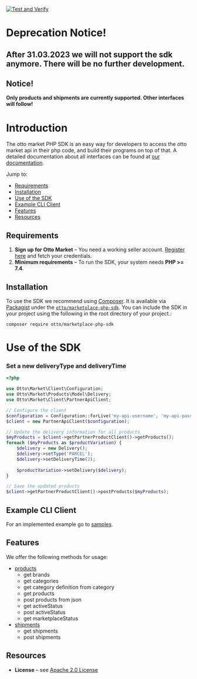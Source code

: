 [![Test and Verify](https://github.com/otto-de/marketplace-php-sdk/actions/workflows/php.yml/badge.svg?branch=main)](https://github.com/otto-de/marketplace-php-sdk/actions/workflows/php.yml)

# Deprecation Notice!
## After 31.03.2023 we will not support the sdk anymore. There will be no further development.

## Notice!
**Only products and shipments are currently supported. Other interfaces will follow!**

# Introduction
The otto market PHP SDK is an easy way for developers to access the otto market api in their php code, and build their programs on top of that.
A detailed documentation about all interfaces can be found at [our documentation][otto-market-api].

Jump to:
* [Requirements](#Requirements)
* [Installation](#Installation)
* [Use of the SDK](#Use-of-the-SDK)
* [Example CLI Client](#Example-CLI-Client)
* [Features](#Features)
* [Resources](#Resources)


## Requirements
1. **Sign up for Otto Market** – You need a working seller account. [Register here][otto-market-signup] and fetch your credentials.
2. **Minimum requirements** – To run the SDK, your system needs **PHP >= 7.4**.
   

## Installation
To use the SDK we recommend using [Composer]. It is available via [Packagist] under the [`otto/marketplace-php-sdk`][packagist-install].
You can include the SDK in your project using the following in the root directory of your project.:
```
composer require otto/marketplace-php-sdk
```

# Use of the SDK

### Set a new deliveryType and deliveryTime 

```php
<?php

use Otto\Market\Client\Configuration;
use Otto\Market\Products\Model\Delivery;
use Otto\Market\Client\PartnerApiClient;

// Configure the client
$configuration = Configuration::forLive('my-api-username', 'my-api-password');
$client = new PartnerApiClient($configuration);

// Update the delivery information for all products
$myProducts = $client->getPartnerProductClient()->getProducts();
foreach ($myProducts as $productVariation) {
    $delivery = new Delivery();
    $delivery->setType('PARCEL');
    $delivery->setDeliveryTime(2);
    
    $productVariation->setDelivery($delivery);
}

// Save the updated products
$client->getPartnerProductClient()->postProducts($myProducts);
```

## Example CLI Client
For an implemented example go to [samples](samples).

## Features

We offer the following methods for usage:

- [products][products-doc]
  * get brands
  * get categories
  * get category definition from category
  * get products
  * post products from json
  * get activeStatus
  * post activeStatus
  * get marketplaceStatus
- [shipments][shipments-doc]
  * get shipments
  * post shipments
  
## Resources

* **License** – see [Apache 2.0 License](./LICENSE)




[otto-market-signup]: https://www.otto.market/
[otto-market-api]: https://api.otto.market/
[composer]: http://getcomposer.org
[packagist]: http://packagist.org
[packagist-install]: https://packagist.org/packages/otto/marketplace-php-sdk
[shipments-doc]: https://api.otto.market/docs#tag/Shipments-V1
[products-doc]: https://api.otto.market/docs#tag/Products-V2

